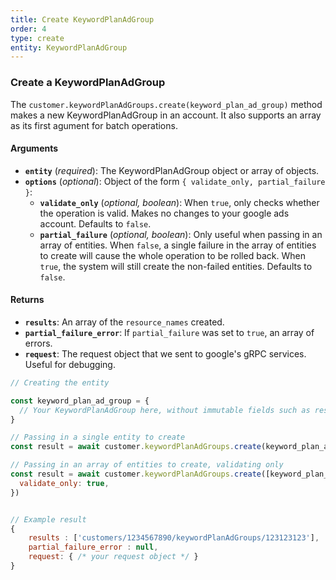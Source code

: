 ```yaml
---
title: Create KeywordPlanAdGroup
order: 4
type: create
entity: KeywordPlanAdGroup
---
```


### Create a KeywordPlanAdGroup

The `customer.keywordPlanAdGroups.create(keyword_plan_ad_group)` method makes a new KeywordPlanAdGroup in an account. It also supports an array as its first agument for batch operations.

#### Arguments

- **`entity`** (_required_): The KeywordPlanAdGroup object or array of objects.
- **`options`** (_optional_): Object of the form `{ validate_only, partial_failure }`:
  - **`validate_only`** (_optional, boolean_): When `true`, only checks whether the operation is valid. Makes no changes to your google ads account. Defaults to `false`.
  - **`partial_failure`** (_optional, boolean_): Only useful when passing in an array of entities. When `false`, a single failure in the array of entities to create will cause the whole operation to be rolled back. When `true`, the system will still create the non-failed entities. Defaults to `false`.

#### Returns

- **`results`**: An array of the `resource_names` created.
- **`partial_failure_error`**: If `partial_failure` was set to `true`, an array of errors.
- **`request`**: The request object that we sent to google's gRPC services. Useful for debugging.

```javascript
// Creating the entity

const keyword_plan_ad_group = {
  // Your KeywordPlanAdGroup here, without immutable fields such as resource_name
}

// Passing in a single entity to create
const result = await customer.keywordPlanAdGroups.create(keyword_plan_ad_group)

// Passing in an array of entities to create, validating only
const result = await customer.keywordPlanAdGroups.create([keyword_plan_ad_group, other_keyword_plan_ad_group], {
  validate_only: true,
})
```

```javascript

// Example result
{
	results : ['customers/1234567890/keywordPlanAdGroups/123123123'],
	partial_failure_error : null,
	request: { /* your request object */ }
}

```
